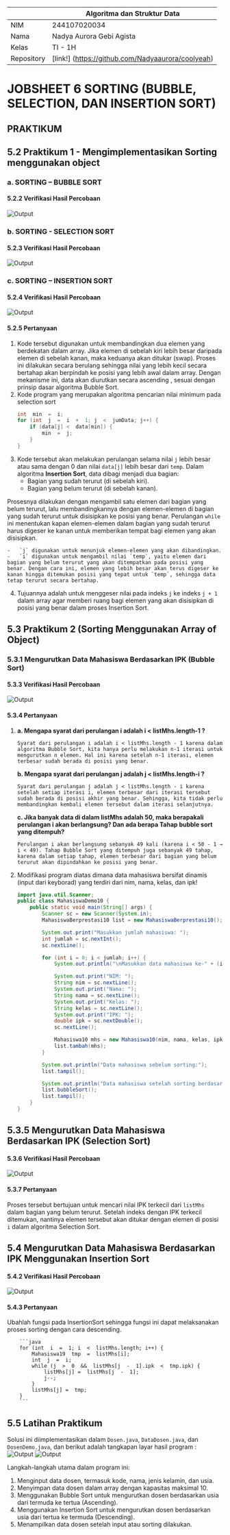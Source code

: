 |  | Algoritma dan Struktur Data |
|--|--|
|NIM  | 244107020034  |
|Nama | Nadya Aurora Gebi Agista |
|Kelas | TI - 1H |
|Repository| [link!] (https://github.com/Nadyaaurora/coolyeah)

# JOBSHEET 6 SORTING (BUBBLE, SELECTION, DAN INSERTION SORT)

## **PRAKTIKUM**
## 5.2 Praktikum 1 - Mengimplementasikan Sorting menggunakan object
### a. SORTING – BUBBLE SORT
#### 5.2.2 Verifikasi Hasil Percobaan
![Output](../img/Sorting%20-%20Bubble%20Sort.png)

### b. SORTING - SELECTION SORT
#### 5.2.3 Verifikasi Hasil Percobaan
![Output](../img/Sorting%20-%20Selection%20Sort.png)

### c. SORTING – INSERTION SORT
#### 5.2.4 Verifikasi Hasil Percobaan
![Output](../img/Sorting%20-%20Insertion%20Sort.png)

#### 5.2.5 Pertanyaan
1. Kode tersebut digunakan untuk membandingkan dua elemen yang berdekatan dalam array. Jika elemen di sebelah kiri lebih besar daripada elemen di sebelah kanan, maka keduanya akan ditukar (swap). Proses ini dilakukan secara berulang sehingga nilai yang lebih kecil secara bertahap akan berpindah ke posisi yang lebih awal dalam array. Dengan mekanisme ini, data akan diurutkan secara ascending , sesuai dengan prinsip dasar algoritma Bubble Sort.
2. Kode program yang merupakan algoritma pencarian nilai minimum pada selection sort
	```java
	int  min  =  i;
	for (int  j  =  i  +  1; j  <  jumData; j++) {
		if (data[j] <  data[min]) {
			min  =  j;
		}
	}
	```
3. Kode tersebut akan melakukan perulangan selama nilai `j` lebih besar atau sama dengan 0 dan nilai `data[j]` lebih besar dari `temp`.
Dalam algoritma **Insertion Sort**, data dibagi menjadi dua bagian:
	* Bagian yang sudah terurut (di sebelah kiri).
	* Bagian yang belum terurut (di sebelah kanan).

Prosesnya dilakukan dengan mengambil satu elemen dari bagian yang belum terurut, lalu membandingkannya dengan elemen-elemen di bagian yang sudah terurut untuk disisipkan ke posisi yang benar. Perulangan `while` ini menentukan kapan elemen-elemen dalam bagian yang sudah terurut harus digeser ke kanan untuk memberikan tempat bagi elemen yang akan disisipkan.

	-   `j` digunakan untuk menunjuk elemen-elemen yang akan dibandingkan. 
	-   `i` digunakan untuk mengambil nilai `temp`, yaitu elemen dari bagian yang belum terurut yang akan ditempatkan pada posisi yang benar. Dengan cara ini, elemen yang lebih besar akan terus digeser ke kanan hingga ditemukan posisi yang tepat untuk `temp`, sehingga data tetap terurut secara bertahap.

4. Tujuannya adalah untuk menggeser nilai pada indeks `j` ke indeks `j + 1` dalam array agar memberi ruang bagi elemen yang akan disisipkan di posisi yang benar dalam proses Insertion Sort.

## 5.3 Praktikum 2 (Sorting Menggunakan Array of Object)
### 5.3.1 Mengurutkan Data Mahasiswa Berdasarkan IPK (Bubble Sort)
#### 5.3.3 Verifikasi Hasil Percobaan
![Output](../img/IPK%20-%20Bubble%20Sort.png)

#### 5.3.4 Pertanyaan
1.  **a. Mengapa syarat dari perulangan i adalah i < listMhs.length-1 ?**

		Syarat dari perulangan i adalah i < listMhs.length - 1 karena dalam algoritma Bubble Sort, kita hanya perlu melakukan n-1 iterasi untuk mengurutkan n elemen. Hal ini karena setelah n-1 iterasi, elemen terbesar sudah berada di posisi yang benar.

	**b. Mengapa syarat dari perulangan j adalah j < listMhs.length-i ?**

		Syarat dari perulangan j adalah j < listMhs.length - i karena setelah setiap iterasi i, elemen terbesar dari iterasi tersebut sudah berada di posisi akhir yang benar. Sehingga, kita tidak perlu membandingkan kembali elemen tersebut dalam iterasi selanjutnya.

	**c. Jika banyak data di dalam listMhs adalah 50, maka berapakali perulangan i akan berlangsung? Dan ada berapa Tahap bubble sort yang ditempuh?**
    
		Perulangan i akan berlangsung sebanyak 49 kali (karena i < 50 - 1 → i < 49). Tahap Bubble Sort yang ditempuh juga sebanyak 49 tahap, karena dalam setiap tahap, elemen terbesar dari bagian yang belum terurut akan dipindahkan ke posisi yang benar.
2. Modifikasi program diatas dimana data mahasiswa bersifat dinamis (input dari keyborad) yang terdiri dari nim, nama, kelas, dan ipk!
	```java
	import java.util.Scanner;
	public class MahasiswaDemo10 {
	    public static void main(String[] args) {
	        Scanner sc = new Scanner(System.in);
	        MahasiswaBerprestasi10 list = new MahasiswaBerprestasi10();

	        System.out.print("Masukkan jumlah mahasiswa: ");
	        int jumlah = sc.nextInt();
	        sc.nextLine(); 

	        for (int i = 0; i < jumlah; i++) {
	            System.out.println("\nMasukkan data mahasiswa ke-" + (i + 1));

	            System.out.print("NIM: ");
	            String nim = sc.nextLine();
	            System.out.print("Nama: ");
	            String nama = sc.nextLine();
	            System.out.print("Kelas: ");
	            String kelas = sc.nextLine();
	            System.out.print("IPK: ");
	            double ipk = sc.nextDouble();
	            sc.nextLine(); 

	            Mahasiswa10 mhs = new Mahasiswa10(nim, nama, kelas, ipk);
	            list.tambah(mhs);
	        }

	        System.out.println("Data mahasiswa sebelum sorting:");
	        list.tampil();

	        System.out.println("Data mahasiswa setelah sorting berdasarkan IPK (DESC):");
	        list.bubbleSort();
	        list.tampil();
	    }
	}
	```


## 5.3.5 Mengurutkan Data Mahasiswa Berdasarkan IPK (Selection Sort)
#### 5.3.6 Verifikasi Hasil Percobaan
![Output](../img/IPK%20-%20Selection%20Sort.png)

#### 5.3.7 Pertanyaan
Proses tersebut bertujuan untuk mencari nilai IPK terkecil dari `listMhs` dalam bagian yang belum terurut. Setelah indeks dengan IPK terkecil ditemukan, nantinya elemen tersebut akan ditukar dengan elemen di posisi `i` dalam algoritma Selection Sort.

## 5.4 Mengurutkan Data Mahasiswa Berdasarkan IPK Menggunakan Insertion Sort
#### 5.4.2 Verifikasi Hasil Percobaan
![Output](../img/IPK%20-%20Insertion%20Sort.png)

#### 5.4.3 Pertanyaan
Ubahlah fungsi pada InsertionSort sehingga fungsi ini dapat melaksanakan proses sorting dengan cara descending.

        ```java
        for (int  i  =  1; i  <  listMhs.length; i++) {
            Mahasiswa19  tmp  =  listMhs[i];
            int  j  =  i;
            while (j  >  0  &&  listMhs[j  -  1].ipk  <  tmp.ipk) {
                listMhs[j] =  listMhs[j  -  1];
                j--;
            }
            listMhs[j] =  tmp;
        }
        ```
	
## 5.5 Latihan Praktikum
Solusi ini diimplementasikan dalam `Dosen.java`, `DataDosen.java`, dan `DosenDemo.java`, dan berikut adalah tangkapan layar hasil program :
![Output](../img/Tugas%20Jobsheet%206%20(1).png)
![Output](../img/Tugas%20Jobsheet%206%20(2).png)

Langkah-langkah utama dalam program ini:
1.  Menginput data dosen, termasuk kode, nama, jenis kelamin, dan usia.  
2.  Menyimpan data dosen dalam array dengan kapasitas maksimal 10.  
3.  Menggunakan Bubble Sort untuk mengurutkan dosen berdasarkan usia dari termuda ke tertua (Ascending).  
4.  Menggunakan Insertion Sort untuk mengurutkan dosen berdasarkan usia dari tertua ke termuda (Descending).
5.  Menampilkan data dosen setelah input atau sorting dilakukan.